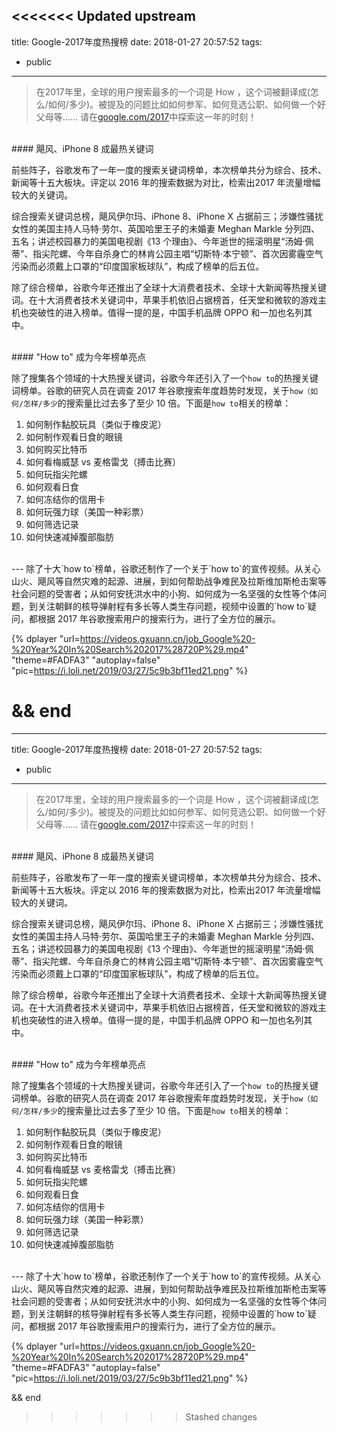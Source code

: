 <<<<<<< Updated upstream
---
title: Google-2017年度热搜榜
date: 2018-01-27 20:57:52
tags:
  - public
---

>在2017年里，全球的用户搜索最多的一个词是 How ，这个词被翻译成(怎么/如何/多少)。被提及的问题比如如何参军、如何竞选公职、如何做一个好父母等……
请在[google.com/2017](https://google.com/2017)中探索这一年的时刻！

<br>
#### 飓风、iPhone 8 成最热关键词

前些阵子，谷歌发布了一年一度的搜索关键词榜单，本次榜单共分为综合、技术、新闻等十五大板块。评定以 2016 年的搜索数据为对比，检索出2017 年流量增幅较大的关键词。<br>

综合搜索关键词总榜，飓风伊尔玛、iPhone 8、iPhone X 占据前三；涉嫌性骚扰女性的美国主持人马特·劳尔、英国哈里王子的未婚妻 Meghan Markle 分列四、五名；讲述校园暴力的美国电视剧《13 个理由》、今年逝世的摇滚明星“汤姆·佩蒂”、指尖陀螺、今年自杀身亡的林肯公园主唱“切斯特·本宁顿”、首次因雾霾空气污染而必须戴上口罩的“印度国家板球队”，构成了榜单的后五位。<br>

除了综合榜单，谷歌今年还推出了全球十大消费者技术、全球十大新闻等热搜关键词。在十大消费者技术关键词中，苹果手机依旧占据榜首，任天堂和微软的游戏主机也突破性的进入榜单。值得一提的是，中国手机品牌 OPPO 和一加也名列其中。<br>

<br>
#### "How to" 成为今年榜单亮点

除了搜集各个领域的十大热搜关键词，谷歌今年还引入了一个`how to`的热搜关键词榜单。谷歌的研究人员在调查 2017 年谷歌搜索年度趋势时发现，关于`how（如何/怎样/多少`的搜索量比过去多了至少 10 倍。下面是`how to`相关的榜单：
  1. 如何制作黏胶玩具（类似于橡皮泥）
  2. 如何制作观看日食的眼镜
  3. 如何购买比特币
  4. 如何看梅威瑟 vs 麦格雷戈（搏击比赛）
  5. 如何玩指尖陀螺
  6. 如何观看日食
  7. 如何冻结你的信用卡
  8. 如何玩强力球（美国一种彩票）
  9. 如何筛选记录
  10. 如何快速减掉腹部脂肪
<br>
---
除了十大`how to`榜单，谷歌还制作了一个关于`how to`的宣传视频。从关心山火、飓风等自然灾难的起源、进展，到如何帮助战争难民及拉斯维加斯枪击案等社会问题的受害者；从如何安抚洪水中的小狗、如何成为一名坚强的女性等个体问题，到关注朝鲜的核导弹射程有多长等人类生存问题，视频中设置的`how to`疑问，都根据 2017 年谷歌搜索用户的搜索行为，进行了全方位的展示。

{% dplayer "url=https://videos.gxuann.cn/job_Google%20-%20Year%20In%20Search%202017%28720P%29.mp4" "theme=#FADFA3" "autoplay=false" "pic=https://i.loli.net/2019/03/27/5c9b3bf11ed21.png" %}
<br>

  &&
  end
=======
---
title: Google-2017年度热搜榜
date: 2018-01-27 20:57:52
tags:
  - public
---

>在2017年里，全球的用户搜索最多的一个词是 How ，这个词被翻译成(怎么/如何/多少)。被提及的问题比如如何参军、如何竞选公职、如何做一个好父母等……
请在[google.com/2017](https://google.com/2017)中探索这一年的时刻！

<br>
#### 飓风、iPhone 8 成最热关键词

前些阵子，谷歌发布了一年一度的搜索关键词榜单，本次榜单共分为综合、技术、新闻等十五大板块。评定以 2016 年的搜索数据为对比，检索出2017 年流量增幅较大的关键词。<br>

综合搜索关键词总榜，飓风伊尔玛、iPhone 8、iPhone X 占据前三；涉嫌性骚扰女性的美国主持人马特·劳尔、英国哈里王子的未婚妻 Meghan Markle 分列四、五名；讲述校园暴力的美国电视剧《13 个理由》、今年逝世的摇滚明星“汤姆·佩蒂”、指尖陀螺、今年自杀身亡的林肯公园主唱“切斯特·本宁顿”、首次因雾霾空气污染而必须戴上口罩的“印度国家板球队”，构成了榜单的后五位。<br>

除了综合榜单，谷歌今年还推出了全球十大消费者技术、全球十大新闻等热搜关键词。在十大消费者技术关键词中，苹果手机依旧占据榜首，任天堂和微软的游戏主机也突破性的进入榜单。值得一提的是，中国手机品牌 OPPO 和一加也名列其中。<br>

<br>
#### "How to" 成为今年榜单亮点

除了搜集各个领域的十大热搜关键词，谷歌今年还引入了一个`how to`的热搜关键词榜单。谷歌的研究人员在调查 2017 年谷歌搜索年度趋势时发现，关于`how（如何/怎样/多少`的搜索量比过去多了至少 10 倍。下面是`how to`相关的榜单：
  1. 如何制作黏胶玩具（类似于橡皮泥）
  2. 如何制作观看日食的眼镜
  3. 如何购买比特币
  4. 如何看梅威瑟 vs 麦格雷戈（搏击比赛）
  5. 如何玩指尖陀螺
  6. 如何观看日食
  7. 如何冻结你的信用卡
  8. 如何玩强力球（美国一种彩票）
  9. 如何筛选记录
  10. 如何快速减掉腹部脂肪
<br>
---
除了十大`how to`榜单，谷歌还制作了一个关于`how to`的宣传视频。从关心山火、飓风等自然灾难的起源、进展，到如何帮助战争难民及拉斯维加斯枪击案等社会问题的受害者；从如何安抚洪水中的小狗、如何成为一名坚强的女性等个体问题，到关注朝鲜的核导弹射程有多长等人类生存问题，视频中设置的`how to`疑问，都根据 2017 年谷歌搜索用户的搜索行为，进行了全方位的展示。

{% dplayer "url=https://videos.gxuann.cn/job_Google%20-%20Year%20In%20Search%202017%28720P%29.mp4" "theme=#FADFA3" "autoplay=false" "pic=https://i.loli.net/2019/03/27/5c9b3bf11ed21.png" %}
<br>

  &&
  end
>>>>>>> Stashed changes
